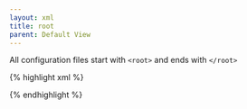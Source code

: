 ```yaml
---
layout: xml
title: root
parent: Default View
---
```

All configuration files start with `<root>` and ends with `</root>` 

{% highlight xml %}
<root>

</root>
{% endhighlight %}
